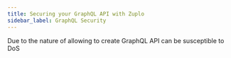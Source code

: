 ```yaml
---
title: Securing your GraphQL API with Zuplo
sidebar_label: GraphQL Security
---
```


Due to the nature of allowing to create 
GraphQL API can be susceptible to DoS 
